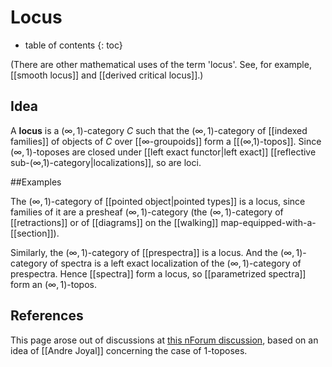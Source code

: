 # Locus
* table of contents
{: toc}

(There are other mathematical uses of the term 'locus'. See, for example, [[smooth locus]] and [[derived critical locus]].)  

## Idea

A **locus** is a $(\infty, 1)$-category $C$ such that the $(\infty, 1)$-category of [[indexed families]] of objects of $C$ over [[∞-groupoids]] form a [[(∞,1)-topos]].  Since $(\infty, 1)$-toposes are closed under [[left exact functor|left exact]] [[reflective sub-(∞,1)-category|localizations]], so are loci.  

##Examples

The $(\infty, 1)$-category of [[pointed object|pointed types]] is a locus, since families of it are a presheaf $(\infty, 1)$-category (the $(\infty, 1)$-category of [[retractions]] or of [[diagrams]] on the [[walking]] map-equipped-with-a-[[section]]).  

Similarly, the $(\infty, 1)$-category of [[prespectra]] is a locus.  And the $(\infty, 1)$-category of spectra is a left exact localization of the $(\infty, 1)$-category of prespectra.  Hence [[spectra]] form a locus, so [[parametrized spectra]] form an $(\infty, 1)$-topos.

## References

This page arose out of discussions at [this nForum discussion](http://nforum.mathforge.org/discussion/5192/infinity2toposes-and-internal-stable-homotopy-theory/?Focus=41445#Comment_41445), based on an idea of [[Andre Joyal]] concerning the case of 1-toposes.